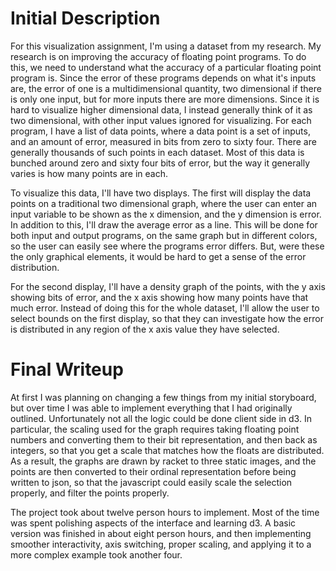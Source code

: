 Initial Description
===================

For this visualization assignment, I'm using a dataset from my
research. My research is on improving the accuracy of floating point
programs. To do this, we need to understand what the accuracy of a
particular floating point program is. Since the error of these
programs depends on what it's inputs are, the error of one is a
multidimensional quantity, two dimensional if there is only one input,
but for more inputs there are more dimensions. Since it is hard to
visualize higher dimensional data, I instead generally think of it as
two dimensional, with other input values ignored for visualizing. For
each program, I have a list of data points, where a data point is a
set of inputs, and an amount of error, measured in bits from zero to
sixty four. There are generally thousands of such points in each
dataset. Most of this data is bunched around zero and sixty four bits
of error, but the way it generally varies is how many points are in
each.

To visualize this data, I'll have two displays. The first will display
the data points on a traditional two dimensional graph, where the user
can enter an input variable to be shown as the x dimension, and the y
dimension is error. In addition to this, I'll draw the average error
as a line. This will be done for both input and output programs, on
the same graph but in different colors, so the user can easily see
where the programs error differs. But, were these the only graphical
elements, it would be hard to get a sense of the error distribution.

For the second display, I'll have a density graph of the points, with
the y axis showing bits of error, and the x axis showing how many
points have that much error. Instead of doing this for the whole
dataset, I'll allow the user to select bounds on the first display, so
that they can investigate how the error is distributed in any region
of the x axis value they have selected.


Final Writeup
=============

At first I was planning on changing a few things from my initial
storyboard, but over time I was able to implement everything that I
had originally outlined. Unfortunately not all the logic could be done
client side in d3. In particular, the scaling used for the graph
requires taking floating point numbers and converting them to their
bit representation, and then back as integers, so that you get a scale
that matches how the floats are distributed. As a result, the graphs
are drawn by racket to three static images, and the points are then
converted to their ordinal representation before being written to
json, so that the javascript could easily scale the selection
properly, and filter the points properly.

The project took about twelve person hours to implement. Most of the
time was spent polishing aspects of the interface and learning d3. A
basic version was finished in about eight person hours, and then
implementing smoother interactivity, axis switching, proper scaling,
and applying it to a more complex example took another four.
